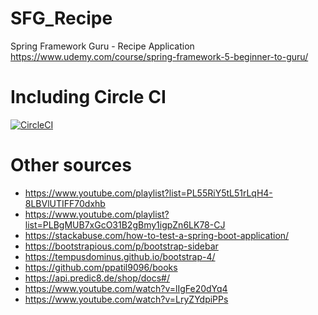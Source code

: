 # SFG_Recipe
Spring Framework Guru - Recipe Application
https://www.udemy.com/course/spring-framework-5-beginner-to-guru/

# Including Circle CI
[![CircleCI](https://circleci.com/gh/Veeteq/SFG_Recipe/tree/master.svg?style=svg)](https://circleci.com/gh/Veeteq/SFG_Recipe/tree/master)

# Other sources
- https://www.youtube.com/playlist?list=PL55RiY5tL51rLqH4-8LBVlUTIFF70dxhb
- https://www.youtube.com/playlist?list=PLBgMUB7xGcO31B2gBmy1igpZn6LK78-CJ
- https://stackabuse.com/how-to-test-a-spring-boot-application/
- https://bootstrapious.com/p/bootstrap-sidebar
- https://tempusdominus.github.io/bootstrap-4/
- https://github.com/ppatil9096/books
- https://api.predic8.de/shop/docs#/
- https://www.youtube.com/watch?v=lIgFe20dYq4
- https://www.youtube.com/watch?v=LryZYdpiPPs